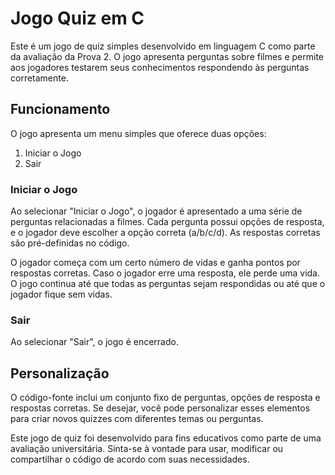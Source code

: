 # Jogo Quiz em C

Este é um jogo de quiz simples desenvolvido em linguagem C como parte da avaliação da Prova 2. O jogo apresenta perguntas sobre filmes e permite aos jogadores testarem seus conhecimentos respondendo às perguntas corretamente.

## Funcionamento

O jogo apresenta um menu simples que oferece duas opções:
1. Iniciar o Jogo
2. Sair

### Iniciar o Jogo

Ao selecionar "Iniciar o Jogo", o jogador é apresentado a uma série de perguntas relacionadas a filmes. Cada pergunta possui opções de resposta, e o jogador deve escolher a opção correta (a/b/c/d). As respostas corretas são pré-definidas no código.

O jogador começa com um certo número de vidas e ganha pontos por respostas corretas. Caso o jogador erre uma resposta, ele perde uma vida. O jogo continua até que todas as perguntas sejam respondidas ou até que o jogador fique sem vidas.

### Sair

Ao selecionar "Sair", o jogo é encerrado.

## Personalização

O código-fonte inclui um conjunto fixo de perguntas, opções de resposta e respostas corretas. Se desejar, você pode personalizar esses elementos para criar novos quizzes com diferentes temas ou perguntas.


Este jogo de quiz foi desenvolvido para fins educativos como parte de uma avaliação universitária. Sinta-se à vontade para usar, modificar ou compartilhar o código de acordo com suas necessidades.

